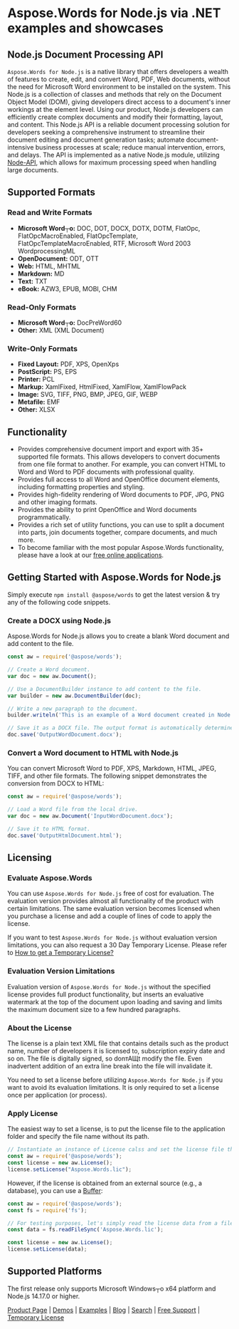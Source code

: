 # Aspose.Words for Node.js via .NET examples and showcases

## Node.js Document Processing API
`Aspose.Words for Node.js` is a native library that offers developers a wealth of features to create, edit, and convert Word, PDF, Web documents, without the need for Microsoft Word environment to be installed on the system. This Node.js is a collection of classes and methods that rely on the Document Object Model (DOM), giving developers direct access to a document's inner workings at the element level. Using our product, Node.js developers can efficiently create complex documents and modify their formatting, layout, and content. This Node.js API is a reliable document processing solution for developers seeking a comprehensive instrument to streamline their document editing and document generation tasks; automate document-intensive business processes at scale; reduce manual intervention, errors, and delays.
The API is implemented as a native Node.js module, utilizing [Node-API](https://nodejs.org/api/n-api.html), which allows for maximum processing speed when handling large documents.

## Supported Formats

### Read and Write Formats
- **Microsoft Word┬о:** DOC, DOT, DOCX, DOTX, DOTM, FlatOpc, FlatOpcMacroEnabled, FlatOpcTemplate, FlatOpcTemplateMacroEnabled, RTF, Microsoft Word 2003 WordprocessingML
- **OpenDocument:** ODT, OTT
- **Web:** HTML, MHTML
- **Markdown:** MD
- **Text:** TXT
- **eBook:** AZW3, EPUB, MOBI, CHM

### Read-Only Formats
- **Microsoft Word┬о:** DocPreWord60
- **Other:** XML (XML Document)

### Write-Only Formats
- **Fixed Layout:** PDF, XPS, OpenXps
- **PostScript:** PS, EPS
- **Printer:** PCL
- **Markup:** XamlFixed, HtmlFixed, XamlFlow, XamlFlowPack
- **Image:** SVG, TIFF, PNG, BMP, JPEG, GIF, WEBP
- **Metafile:** EMF
- **Other:** XLSX

## Functionality
- Provides comprehensive document import and export with 35+ supported file formats. This allows developers to convert documents from one file format to another. For example, you can convert HTML to Word and Word to PDF documents with professional quality.
- Provides full access to all Word and OpenOffice document elements, including formatting properties and styling.
- Provides high-fidelity rendering of Word documents to PDF, JPG, PNG and other imaging formats.
- Provides the ability to print OpenOffice and Word documents programmatically.
- Provides a rich set of utility functions, you can use to split a document into parts, join documents together, compare documents, and much more.
- To become familiar with the most popular Aspose.Words functionality, please have a look at our [free online applications](https://products.aspose.app/words/family).


## Getting Started with Aspose.Words for Node.js
Simply execute `npm install @aspose/words` to get the latest version & try any of the following code snippets.

### Create a DOCX using Node.js
Aspose.Words for Node.js allows you to create a blank Word document and add content to the file.
```js
const aw = require('@aspose/words');

// Create a Word document.
var doc = new aw.Document();

// Use a DocumentBuilder instance to add content to the file.
var builder = new aw.DocumentBuilder(doc);

// Write a new paragraph to the document.
builder.writeln('This is an example of a Word document created in Node.js');

// Save it as a DOCX file. The output format is automatically determined by the filename extension.
doc.save('OutputWordDocument.docx');
```

### Convert a Word document to HTML with Node.js
You can convert Microsoft Word to PDF, XPS, Markdown, HTML, JPEG, TIFF, and other file formats. The following snippet demonstrates the conversion from DOCX to HTML:
```js
const aw = require('@aspose/words');

// Load a Word file from the local drive.
var doc = new aw.Document('InputWordDocument.docx');

// Save it to HTML format.
doc.save('OutputHtmlDocument.html');
```

## Licensing

### Evaluate Aspose.Words
You can use `Aspose.Words for Node.js` free of cost for evaluation. The evaluation version provides almost all functionality of the product with certain limitations. The same evaluation version becomes licensed when you purchase a license and add a couple of lines of code to apply the license.

If you want to test `Aspose.Words for Node.js` without evaluation version limitations, you can also request a 30 Day Temporary License. Please refer to [How to get a Temporary License?](https://purchase.aspose.com/temporary-license/)

### Evaluation Version Limitations 
Evaluation version of `Aspose.Words for Node.js` without the specified license provides full product functionality, but inserts an evaluative watermark at the top of the document upon loading and saving and limits the maximum document size to a few hundred paragraphs.

### About the License
The license is a plain text XML file that contains details such as the product name, number of developers it is licensed to, subscription expiry date and so on. The file is digitally signed, so donтАЩt modify the file. Even inadvertent addition of an extra line break into the file will invalidate it.

You need to set a license before utilizing `Aspose.Words for Node.js` if you want to avoid its evaluation limitations. It is only required to set a license once per application (or process).

### Apply License 
The easiest way to set a license, is to put the license file to the application folder and specify the file name without its path.
```js
// Instantiate an instance of License calss and set the license file through its path
const aw = require('@aspose/words');
const license = new aw.License();
license.setLicense("Aspose.Words.lic");
```

However, if the license is obtained from an external source (e.g., a database), you can use a [Buffer](https://nodejs.org/api/buffer.html#buffer):
```js
const aw = require('@aspose/words');
const fs = require('fs');

// For testing purposes, let's simply read the license data from a file.
const data = fs.readFileSync('Aspose.Words.lic');

const license = new aw.License();
license.setLicense(data);
```

## Supported Platforms
The first release only supports Microsoft Windows┬о x64 platform and Node.js 14.17.0 or higher.

[Product Page](https://products.aspose.com/words/nodejs-net/) | [Demos](https://products.aspose.app/words/family) | [Examples](https://github.com/alexey-butalov-aspose/Aspose.Words-for-Node.js-via-.NET/tree/main/ApiExamples) | [Blog](https://blog.aspose.com/category/words/) | [Search](https://search.aspose.com/) | [Free Support](https://forum.aspose.com/c/words) | [Temporary License](https://purchase.aspose.com/temporary-license)